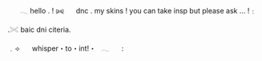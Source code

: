⠀⠀ 𓂃 hello . !
⪩⪨⠀⠀ dnc . my skins ! you can take insp but please ask … !﹕

.𓏵  baic dni citeria.

﹒⟢⠀⠀ whisper・to・int!・⠀𓂃 ⠀⠀:
